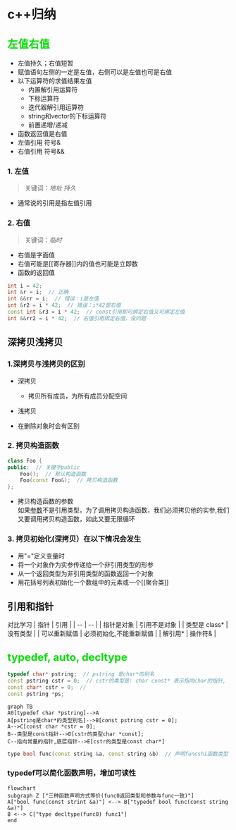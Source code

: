 # c++归纳

## <font color = "[[00dddd]]" size = "5">左值右值</font>

- 左值持久；右值短暂
- 赋值语句左侧的一定是左值，右侧可以是左值也可是右值
- 以下运算符的求值结果左值
  - 内置解引用运算符
  - 下标运算符
  - 迭代器解引用运算符
  - string和vector的下标运算符
  - 前置递增/递减
- 函数返回值是右值
- 左值引用 符号&
- 右值引用 符号&&

### 1. 左值  

> 关键词：*地址*  *持久*

- 通常说的引用是指左值引用  

### 2. 右值

> 关键词：*临时*

- 右值是字面值  
- 右值可能是[[寄存器]]内的值也可能是立即数
- 函数的返回值

```c++
int i = 42;   
int &r = i;  // 正确
int &&rr = i;  // 错误：i是左值
int &r2 = i * 42;  // 错误：i*42是右值
const int &r3 = i * 42;  // const引用即可绑定右值又可绑定左值
int &&rr2 = i * 42;  // 右值引用绑定右值，没问题
```

## 深拷贝浅拷贝

### 1.深拷贝与浅拷贝的区别

- 深拷贝  
  - 拷贝所有成员，为所有成员分配空间  
- 浅拷贝  

- 在删除对象时会有区别  

### 2. 拷贝构造函数

```c++
class Foo {
public:  // 关键字public
    Foo();  // 默认构造函数
    Foo(const Foo&);  // 拷贝构造函数
};
```  

- 拷贝构造函数的参数  
如果[参数](c++.md##参数传递)不是引用类型，为了调用拷贝构造函数，我们必须拷贝他的实参,我们又要调用拷贝构造函数，如此又要无限循环

### 3. 拷贝初始化(深拷贝）在以下情况会发生

- 用"="定义变量时
- 将一个对象作为实参传递给一个非引用类型的形参
- 从一个返回类型为非引用类型的函数返回一个对象
- 用花括号列表初始化一个数组中的元素或一个[[聚合类]]

## 引用和指针

对比学习
| 指针 | 引用 |
| -- | -- |
| 指针是对象 | 引用不是对象 |
| 类型是 class* | 没有类型 |
| 可以重新赋值 | 必须初始化,不能重新赋值 |
| 解引用* | 操作符& |

## <font color= "[[00dddd]]" size= "5">typedef, auto, decltype</font>

```c++
typedef char* pstring;  // pstring 是char*的别名
const pstring cstr = 0;  // cstr的类型是: char const* 表示指向char的指针, char const* cstr
const char* cstr = 0;  // 
const pstring *ps;
```

```mermaid
graph TB
A0[typedef char *pstring]-->A
A[pstring是char*的类型别名]-->B[const pstring cstr = 0]; 
A-->C[const char *cstr = 0];
B--类型是const指针-->D[cstr的类型char *const];
C--指向常量的指针,底层指针-->E[cstr的类型是const char*]
```

```c++
type bool func(const string &a, const string &b)  // 声明funcshi函数类型
```

### typedef可以简化函数声明，增加可读性

```mermaid
flowchart
subgraph Z ["三种函数声明方式等价(func0返回类型和参数与func一致)"]
A["bool func(const strint &a)"] <--> B["typedef bool func(const string &a)"]
B <--> C["type decltype(func0) func1"]
end
```
